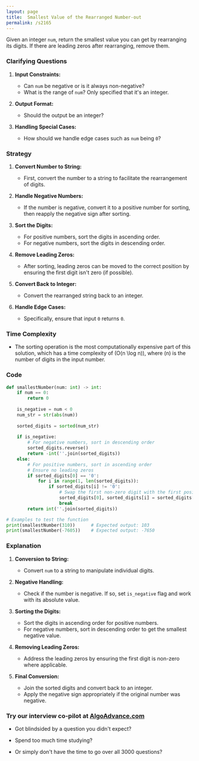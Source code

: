 ```yaml
---
layout: page
title:  Smallest Value of the Rearranged Number-out
permalink: /s2165
---
```


Given an integer `num`, return the smallest value you can get by rearranging its digits. If there are leading zeros after rearranging, remove them.

### Clarifying Questions

1. **Input Constraints:**
   - Can `num` be negative or is it always non-negative?
   - What is the range of `num`? Only specified that it's an integer.
   
2. **Output Format:**
   - Should the output be an integer?

3. **Handling Special Cases:**
   - How should we handle edge cases such as `num` being `0`?

### Strategy

1. **Convert Number to String:**
   - First, convert the number to a string to facilitate the rearrangement of digits.

2. **Handle Negative Numbers:**
   - If the number is negative, convert it to a positive number for sorting, then reapply the negative sign after sorting.

3. **Sort the Digits:**
   - For positive numbers, sort the digits in ascending order.
   - For negative numbers, sort the digits in descending order.

4. **Remove Leading Zeros:**
   - After sorting, leading zeros can be moved to the correct position by ensuring the first digit isn't zero (if possible).

5. **Convert Back to Integer:**
   - Convert the rearranged string back to an integer.

6. **Handle Edge Cases:**
   - Specifically, ensure that input `0` returns `0`.

### Time Complexity

- The sorting operation is the most computationally expensive part of this solution, which has a time complexity of \(O(n \log n)\), where \(n\) is the number of digits in the input number.

### Code

```python
def smallestNumber(num: int) -> int:
    if num == 0:
        return 0
    
    is_negative = num < 0
    num_str = str(abs(num))
    
    sorted_digits = sorted(num_str)
    
    if is_negative:
        # For negative numbers, sort in descending order
        sorted_digits.reverse()
        return -int(''.join(sorted_digits))
    else:
        # For positive numbers, sort in ascending order
        # Ensure no leading zeros
        if sorted_digits[0] == '0':
            for i in range(1, len(sorted_digits)):
                if sorted_digits[i] != '0':
                    # Swap the first non-zero digit with the first position
                    sorted_digits[0], sorted_digits[i] = sorted_digits[i], '0'
                    break
        return int(''.join(sorted_digits))

# Examples to test the function
print(smallestNumber(310))      # Expected output: 103
print(smallestNumber(-7605))    # Expected output: -7650
```

### Explanation

1. **Conversion to String:**
   - Convert `num` to a string to manipulate individual digits.

2. **Negative Handling:**
   - Check if the number is negative. If so, set `is_negative` flag and work with its absolute value.

3. **Sorting the Digits:**
   - Sort the digits in ascending order for positive numbers.
   - For negative numbers, sort in descending order to get the smallest negative value.

4. **Removing Leading Zeros:**
   - Address the leading zeros by ensuring the first digit is non-zero where applicable.

5. **Final Conversion:**
   - Join the sorted digits and convert back to an integer.
   - Apply the negative sign appropriately if the original number was negative.


### Try our interview co-pilot at [AlgoAdvance.com](https://algoAdvance.com)

- Got blindsided by a question you didn't expect?

- Spend too much time studying?

- Or simply don't have the time to go over all 3000 questions?

